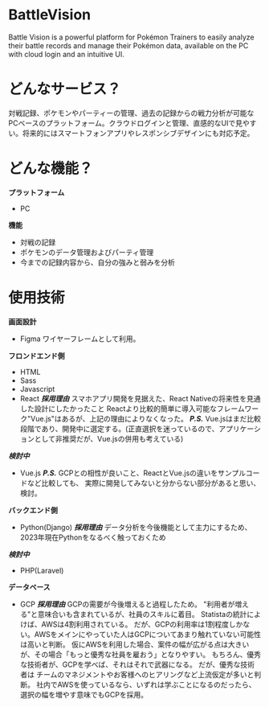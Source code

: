 # BattleVision
Battle Vision is a powerful platform for Pokémon Trainers to easily analyze their battle records and manage their Pokémon data, available on the PC with cloud login and an intuitive UI.

# どんなサービス？
対戦記録、ポケモンやパーティーの管理、過去の記録からの戦力分析が可能なPCベースのプラットフォーム。クラウドログインと管理、直感的なUIで見やすい。将来的にはスマートフォンアプリやレスポンシブデザインにも対応予定。

# どんな機能？

**プラットフォーム**
- PC

**機能**

- 対戦の記録
- ポケモンのデータ管理およびパーティ管理
- 今までの記録内容から、自分の強みと弱みを分析

# 使用技術

**画面設計**
- Figma
ワイヤーフレームとして利用。

**フロンドエンド側**
- HTML
- Sass
- Javascript
- React
***採用理由***
スマホアプリ開発を見据えた、React Nativeの将来性を見通した設計にしたかったこと
Reactより比較的簡単に導入可能なフレームワーク"Vue.js"はあるが、上記の理由によりなくなった。
***P.S.***
Vue.jsはまだ比較段階であり、開発中に選定する。(正直選択を迷っているので、アプリケーションとして非推奨だが、Vue.jsの併用も考えている)


***検討中***
- Vue.js
***P.S.***
GCPとの相性が良いこと、ReactとVue.jsの違いをサンプルコードなど比較しても、
実際に開発してみないと分からない部分があると思い、検討。


**バックエンド側**
- Python(Django)
***採用理由***
データ分析を今後機能として主力にするため、2023年現在Pythonをなるべく触っておくため


***検討中***
- PHP(Laravel)


**データベース**
- GCP
***採用理由***
GCPの需要が今後増えると過程したため。
"利用者が増える"と意味合いも含まれているが、社員のスキルに着目。
Statistaの統計によけば、AWSは4割利用されている。
だが、GCPの利用率は1割程度しかない。AWSをメインにやっていた人はGCPについてあまり触れていない可能性は高いと判断。
仮にAWSを利用した場合、案件の幅が広がる点は大きいが、その場合「もっと優秀な社員を雇おう」となりやすい。
もちろん、優秀な技術者が、GCPを学べば、それはそれで武器になる。
だが、優秀な技術者は チームのマネジメントやお客様へのヒアリングなど上流仮定が多いと判断。
社内でAWSを使っているなら、いずれは学ぶことになるのだったら、選択の幅を増やす意味でもGCPを採用。